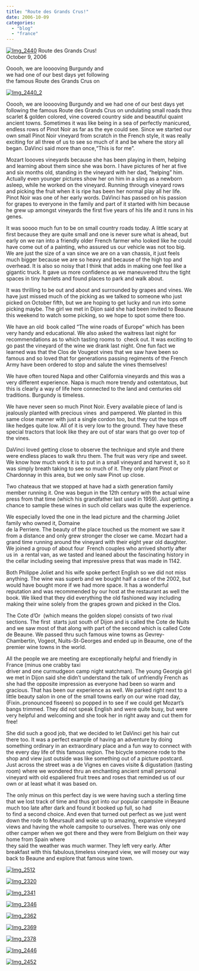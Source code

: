 ```yaml
---
title: "Route des Grands Crus!"
date: 2006-10-09
categories: 
  - "blog"
  - "france"
---
```


 [![Img_2440](http://soultravelers3new.local/images/2008/04/27/img_2440.png "Img_2440")](https://pub-ac94b3f306b24c0dba4238943c97f2e1.r2.dev/photos/uncategorized/2008/04/27/img_2440.png) Route des Grands Crus!  
October 9, 2006

Ooooh, we are looooving Burgundy and  
we had one of our best days yet following  
the famous Route des Grands Crus on

<!--more-->

[![Img_2440_2](http://soultravelers3new.local/images/2008/04/27/img_2440_2.png "Img_2440_2")](https://pub-ac94b3f306b24c0dba4238943c97f2e1.r2.dev/photos/uncategorized/2008/04/27/img_2440_2.png)

Ooooh, we are looooving Burgundy and we had one of our best days yet following the famous Route des Grands Crus on undulating small roads thru scarlet & golden colored, vine covered country side and beautiful quaint ancient towns. Sometimes it was like being in a sea of perfectly manicured, endless rows of Pinot Noir as far as the eye could see. Since we started our own small Pinot Noir vineyard from scratch in the French style, it was really exciting for all three of us to see so much of it and be where the story all began. DaVinci said more than once,“This is for me”.

Mozart loooves vineyards because she has been playing in them, helping and learning about them since she was born. I have pictures of her at five and six months old, standing in the vineyard with her dad, “helping” him. Actually even younger pictures show her on him in a sling as a newborn asleep, while he worked on the vineyard. Running through vineyard rows and picking the fruit when it is ripe has been her normal play all her life. Pinot Noir was one of her early words. DaVinci has passed on his passion for grapes to everyone in the family and part of it started with him because he grew up amongst vineyards the first five years of his life and it runs in his genes.

It was soooo much fun to be on small country roads today. A little scary at first because they are quite small and one is never sure what is ahead, but early on we ran into a friendly older French farmer who looked like he could have come out of a painting, who assured us our vehicle was not too big. We are just the size of a van since we are on a van chassis, it just feels much bigger because we are so heavy and because of the high top and overhead. It is also so noisy that I think that adds in making one feel like a gigantic truck. It gave us more confidence as we maneuvered thru the tight spaces in tiny hamlets and found places to park and walk about.

It was thrilling to be out and about and surrounded by grapes and vines. We have just missed much of the picking as we talked to someone who just picked on October fifth, but we are hoping to get lucky and run into some picking maybe. The girl we met in Dijon said she had been invited to Beaune this weekend to watch some picking, so we hope to spot some there too.

We have an old  book called “The wine roads of Europe” which has been very handy and educational. We also asked the waitress last night for recommendations as to which tasting rooms to  check out. It was exciting to go past the vineyard of the wine we drank last night. One fun fact we learned was that the Clos de Vougeot vines that we saw have been so famous and so loved that for generations passing regiments of the French Army have been ordered to stop and salute the vines themselves!

We have often toured Napa and other California vineyards and this was a very different experience. Napa is much more trendy and ostentatous, but this is clearly a way of life here connected to the land and centuries old traditions. Burgundy is timeless.

We have never seen so much Pinot Noir. Every available piece of land is jealously planted with precious vines  and pampered. We planted in this same close manner with just a single cordon too, but they cut the tops off like hedges quite low. All of it is very low to the ground. They have these special tractors that look like they are out of star wars that go over top of the vines.

DaVinci loved getting close to observe the technique and style and there were endless places to walk thru them. The fruit was very ripe and sweet. We know how much work it is to put in a small vineyard and harvest it, so it was simply breath taking to see so much of it. They only plant Pinot or Chardonnay in this area, but we only saw Pinot up close.

Two chateaus that we stopped at have had a sixth generation family member running it. One was begun in the 12th century with the actual wine press from that time (which his grandfather last used in 1959). Just getting a chance to sample these wines in such old cellars was quite the experience.

We especially loved the one in the lead picture and the charming Joliet family who owned it, Domaine  
de la Perriere. The beauty of the place touched us the moment we saw it from a distance and only grew stronger the closer we came. Mozart had a grand time running around the vineyard with their eight year old daughter. We joined a group of about four  French couples who arrived shortly after us in  a rental van, as we tasted and leaned about the fascinating history in the cellar including seeing that impressive press that was made in 1142.

Both Philippe Joliet and his wife spoke perfect English so we did not miss anything. The wine was superb and we bought half a case of the 2002, but would have bought more if we had more space. It has a wonderful reputation and was recommended by our host at the restaurant as well the book. We liked that they did everything the old fashioned way including making their wine solely from the grapes grown and picked in the Clos.

The Cote d’Or  (which means the golden slope) consists of two rival sections. The first  starts just south of Dijon and is called the Cote de Nuits and we saw most of that along with part of the second which is called Cote de Beaune. We passed thru such famous wine towns as Gevrey-Chambertin, Vogeot, Nuits-St-Georges and ended up in Beaume, one of the premier wine towns in the world.

All the people we are meeting are exceptionally helpful and friendly in France (minus one crabby taxi  
driver and one curmudgeon camp night watchman). The young Georgia girl we met in Dijon said she didn’t understand the talk of unfriendly French as she had the opposite impression as everyone had been so warm and gracious. That has been our experience as well. We parked right next to a little beauty salon in one of the small towns early on our wine road day,(Fixin..pronounced fiseeen) so popped in to see if we could get Mozart’s bangs trimmed. They did not speak English and were quite busy, but were very helpful and welcoming and she took her in right away and cut them for free!

She did such a good job, that we decided to let DaVinci get his hair cut there too. It was a perfect example of having an adventure by doing something ordinary in an extraordinary place and a fun way to connect with the every day life of this famous region. The bicycle someone rode to the shop and view just outside was like something out of a picture postcard. Just across the street was a de Vignes en caves visite & digustation (tasting room) where we wondered thru an enchanting ancient small personal vineyard with old espaliered fruit trees and roses that reminded us of our own or at least what it was based on.

The only minus on this perfect day is we were having such a sterling time that we lost track of time and thus got into our popular campsite in Beaune much too late after dark and found it booked up full, so had  
to find a second choice. And even that turned out perfect as we just went down the rode to Meursault and woke up to amazing, expansive vineyard views and having the whole campsite to ourselves. There was only one other camper when we got there and they were from Belgium on their way home from Spain where  
they said the weather was much warmer. They left very early. After breakfast with this fabulous,timeless vineyard view, we will mosey our way back to Beaune and explore that famous wine town.

[![Img_2512](http://soultravelers3new.local/images/2008/04/27/img_2512.png "Img_2512")](https://pub-ac94b3f306b24c0dba4238943c97f2e1.r2.dev/photos/uncategorized/2008/04/27/img_2512.png)

[![Img_2320](http://soultravelers3new.local/images/2008/04/27/img_2320.png "Img_2320")](https://pub-ac94b3f306b24c0dba4238943c97f2e1.r2.dev/photos/uncategorized/2008/04/27/img_2320.png)

[![Img_2341](http://soultravelers3new.local/images/2008/04/27/img_2341.png "Img_2341")](https://pub-ac94b3f306b24c0dba4238943c97f2e1.r2.dev/photos/uncategorized/2008/04/27/img_2341.png)

[![Img_2346](http://soultravelers3new.local/images/2008/04/27/img_2346.png "Img_2346")](https://pub-ac94b3f306b24c0dba4238943c97f2e1.r2.dev/photos/uncategorized/2008/04/27/img_2346.png)

[![Img_2362](http://soultravelers3new.local/images/2008/04/27/img_2362.png "Img_2362")](https://pub-ac94b3f306b24c0dba4238943c97f2e1.r2.dev/photos/uncategorized/2008/04/27/img_2362.png)

[![Img_2369](http://soultravelers3new.local/images/2008/04/27/img_2369.png "Img_2369")](https://pub-ac94b3f306b24c0dba4238943c97f2e1.r2.dev/photos/uncategorized/2008/04/27/img_2369.png)

[![Img_2378](http://soultravelers3new.local/images/2008/04/27/img_2378.png "Img_2378")](https://pub-ac94b3f306b24c0dba4238943c97f2e1.r2.dev/photos/uncategorized/2008/04/27/img_2378.png)

[![Img_2446](http://soultravelers3new.local/images/2008/04/27/img_2446.png "Img_2446")](https://pub-ac94b3f306b24c0dba4238943c97f2e1.r2.dev/photos/uncategorized/2008/04/27/img_2446.png)

[![Img_2452](http://soultravelers3new.local/images/2008/04/27/img_2452.png "Img_2452")](https://pub-ac94b3f306b24c0dba4238943c97f2e1.r2.dev/photos/uncategorized/2008/04/27/img_2452.png)
